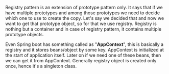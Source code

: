 Registry pattern is an extension of prototype pattern only. It says that if we have multiple 
prototypes and among those prototypes we need to decide which one to use to create the copy. Let's say we decided that and now we want to get that prototype object, so for that we use registry.
Registry is nothing but a container and in case of registry pattern, it contains multiple prototype objects.

Even Spring boot has something called as "**AppContext**", this is basically a registry and it stores beans/object by some key. AppContext is initialized at the start of application itself. Later on if we need one of these beans, then we can get it from AppContext. Generally registry object is created only once, hence it's a singleton class.